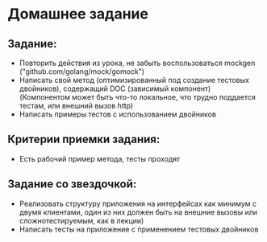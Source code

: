 # Домашнее задание

## Задание:
- Повторить действия из урока, не забыть воспользоваться mockgen ("github.com/golang/mock/gomock")
- Написать свой метод (оптимизированный под создание тестовых двойников), содержащий DOC (зависимый компонент)
  (Компонентом может быть что-то локальное, что трудно поддается тестам, или внешний вызов http)
- Написать примеры тестов с использованием двойников

## Критерии приемки задания:
- Есть рабочий пример метода, тесты проходят

## Задание со звездочкой:
- Реализовать структуру приложения на интерфейсах как минимум с двумя клиентами, один из них должен быть на внешние вызовы или сложнотестируемым, как в лекции)
- Написать тесты на приложение с применением тестовых двойников